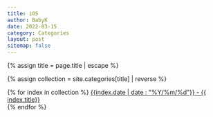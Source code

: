 ```yaml
---
title: iOS
author: BabyK
date: 2022-03-15
category: Categories
layout: post
sitemap: false
---
```


{% assign title = page.title | escape %}

{% assign collection = site.categories[title] | reverse %}

<section>
{% for index in collection %}
        <a href="{{site.baseurl}}{{index.url}}" name="{{ index.title}}">{{index.date | date : "%Y/%m/%d"}} - {{ index.title}}
        <!-- <span style="font-size:small" >( {{ index.titleEn }} )</span> -->
        </a> <br>
{% endfor %}
</section>